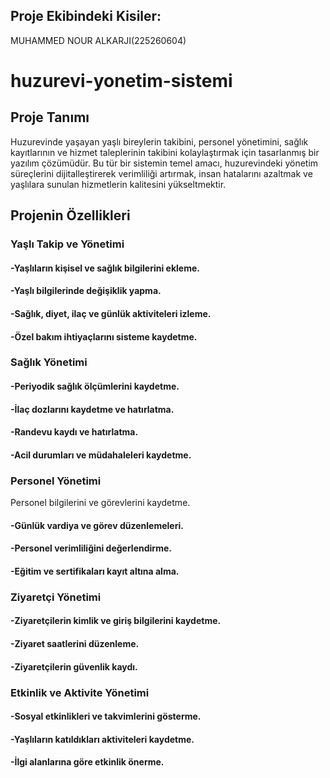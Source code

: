 ## Proje Ekibindeki Kisiler:

MUHAMMED NOUR ALKARJI(225260604)

# huzurevi-yonetim-sistemi

## Proje Tanımı

Huzurevinde yaşayan yaşlı bireylerin takibini, personel yönetimini, sağlık kayıtlarının ve hizmet taleplerinin takibini kolaylaştırmak için tasarlanmış bir yazılım çözümüdür. Bu tür bir sistemin temel amacı, huzurevindeki yönetim süreçlerini dijitalleştirerek verimliliği artırmak, insan hatalarını azaltmak ve yaşlılara sunulan hizmetlerin kalitesini yükseltmektir.

## Projenin Özellikleri

### Yaşlı Takip ve Yönetimi

#### -Yaşlıların kişisel ve sağlık bilgilerini ekleme.                                                           

#### -Yaşlı bilgilerinde değişiklik yapma.                                                           

#### -Sağlık, diyet, ilaç ve günlük aktiviteleri izleme.                                                           

#### -Özel bakım ihtiyaçlarını sisteme kaydetme.                                                           

### Sağlık Yönetimi

#### -Periyodik sağlık ölçümlerini kaydetme.

#### -İlaç dozlarını kaydetme ve hatırlatma.

#### -Randevu kaydı ve hatırlatma.

#### -Acil durumları ve müdahaleleri kaydetme.

### Personel Yönetimi

Personel bilgilerini ve görevlerini kaydetme.

#### -Günlük vardiya ve görev düzenlemeleri.

#### -Personel verimliliğini değerlendirme.

#### -Eğitim ve sertifikaları kayıt altına alma.

### Ziyaretçi Yönetimi

#### -Ziyaretçilerin kimlik ve giriş bilgilerini kaydetme.

#### -Ziyaret saatlerini düzenleme.

#### -Ziyaretçilerin güvenlik kaydı.

### Etkinlik ve Aktivite Yönetimi

#### -Sosyal etkinlikleri ve takvimlerini gösterme.

#### -Yaşlıların katıldıkları aktiviteleri kaydetme.

#### -İlgi alanlarına göre etkinlik önerme.
